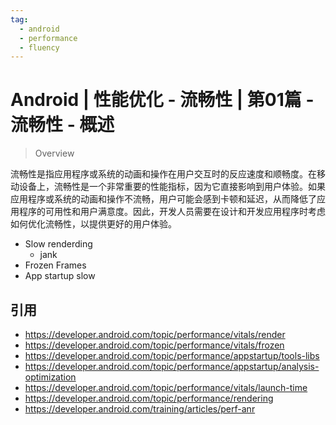 ```yaml
---
tag:
  - android
  - performance
  - fluency
---
```


# Android | 性能优化 - 流畅性 | 第01篇 - 流畅性 - 概述

> Overview

流畅性是指应用程序或系统的动画和操作在用户交互时的反应速度和顺畅度。在移动设备上，流畅性是一个非常重要的性能指标，因为它直接影响到用户体验。如果应用程序或系统的动画和操作不流畅，用户可能会感到卡顿和延迟，从而降低了应用程序的可用性和用户满意度。因此，开发人员需要在设计和开发应用程序时考虑如何优化流畅性，以提供更好的用户体验。

- Slow renderding
  - jank
- Frozen Frames
- App startup slow


## 引用

- https://developer.android.com/topic/performance/vitals/render
- https://developer.android.com/topic/performance/vitals/frozen
- https://developer.android.com/topic/performance/appstartup/tools-libs
- https://developer.android.com/topic/performance/appstartup/analysis-optimization
- https://developer.android.com/topic/performance/vitals/launch-time
- https://developer.android.com/topic/performance/rendering
- https://developer.android.com/training/articles/perf-anr